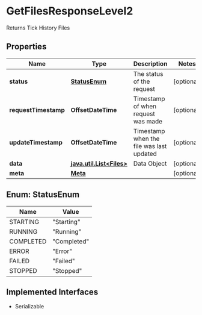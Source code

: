 

# GetFilesResponseLevel2

Returns Tick History Files

## Properties

Name | Type | Description | Notes
------------ | ------------- | ------------- | -------------
**status** | [**StatusEnum**](#StatusEnum) | The status of the request |  [optional]
**requestTimestamp** | **OffsetDateTime** | Timestamp of when request was made |  [optional]
**updateTimestamp** | **OffsetDateTime** | Timestamp when the file was last updated |  [optional]
**data** | [**java.util.List&lt;Files&gt;**](Files.md) | Data Object |  [optional]
**meta** | [**Meta**](Meta.md) |  |  [optional]



## Enum: StatusEnum

Name | Value
---- | -----
STARTING | &quot;Starting&quot;
RUNNING | &quot;Running&quot;
COMPLETED | &quot;Completed&quot;
ERROR | &quot;Error&quot;
FAILED | &quot;Failed&quot;
STOPPED | &quot;Stopped&quot;


## Implemented Interfaces

* Serializable


